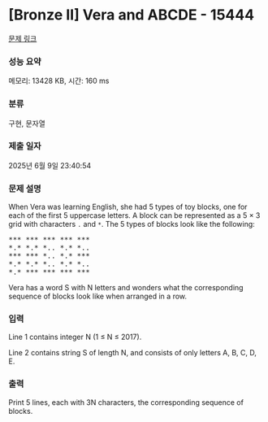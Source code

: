 # [Bronze II] Vera and ABCDE - 15444 

[문제 링크](https://www.acmicpc.net/problem/15444) 

### 성능 요약

메모리: 13428 KB, 시간: 160 ms

### 분류

구현, 문자열

### 제출 일자

2025년 6월 9일 23:40:54

### 문제 설명

<p>When Vera was learning English, she had 5 types of toy blocks, one for each of the first 5 uppercase letters. A block can be represented as a 5 × 3 grid with characters <code>.</code> and <code>*</code>. The 5 types of blocks look like the following:</p>

<pre>*** *** *** *** ***
*.* *.* *.. *.* *..
*** *** *.. *.* ***
*.* *.* *.. *.* *..
*.* *** *** *** ***</pre>

<p>Vera has a word S with N letters and wonders what the corresponding sequence of blocks look like when arranged in a row.</p>

### 입력 

 <p>Line 1 contains integer N (1 ≤ N ≤ 2017).</p>

<p>Line 2 contains string S of length N, and consists of only letters A, B, C, D, E.</p>

### 출력 

 <p>Print 5 lines, each with 3N characters, the corresponding sequence of blocks.</p>

